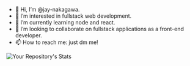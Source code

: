 - 👋 Hi, I’m @jay-nakagawa.
- 👀 I’m interested in fullstack web development.
- 🌱 I’m currently learning node and react.
- 💞️ I’m looking to collaborate on fullstack applications as a front-end developer.
- 📫 How to reach me: just dm me!


![Your Repository's Stats](https://github-readme-stats.vercel.app/api?username=jay-nakagawa&show_icons=true)
<!---
jay-nakagawa/jay-nakagawa is a ✨ special ✨ repository because its `README.md` (this file) appears on your GitHub profile.
You can click the Preview link to take a look at your changes.
--->


